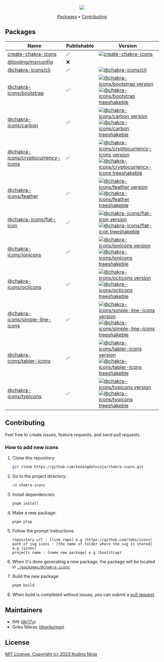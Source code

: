 <!-- markdownlint-disable MD033 MD036 MD041 -->
<p align="center">
  <img src="https://raw.githubusercontent.com/kodingdotninja/create-chakra-icons/main/.github/docs/chakra-icons.png" />
  <br />
</p>

<p align="center">
  <a href="#packages">Packages</a> •
  <a href="#contributing">Contributing</a>
</p>

## Packages

<!-- prettier-ignore-start -->
| Name | Publishable | Version |
| ---- | ----------- | ------- |
| [create-chakra-icons](https://github.com/kodingdotninja/chakra-icons/tree/main/packages/create-chakra-icons) | ✅ | [![create-chakra-icons](https://badgen.net/npm/v/create-chakra-icons?color=green)](https://www.npmjs.com/package/create-chakra-icons) |
| [@tooling/msrconfig](https://github.com/kodingdotninja/chakra-icons/tree/main/tooling/msr.conf) | ❌ | |
| [@chakra-icons/cli](https://github.com/kodingdotninja/chakra-icons/tree/main/tooling/cli) | ✅ | [![@chakra-icons/cli](https://badgen.net/npm/v/@chakra-icons/cli?color=green)](https://www.npmjs.com/package/@chakra-icons/cli) |
| [@chakra-icons/bootstrap](https://github.com/kodingdotninja/chakra-icons/tree/main/packages/@chakra-icons/bootstrap) | ✅ | [![@chakra-icons/bootstrap version](https://badgen.net/npm/v/@chakra-icons/bootstrap?color=green)](https://www.npmjs.com/package/@chakra-icons/bootstrap) [![@chakra-icons/bootstrap treeshakeble](https://badgen.net/bundlephobia/tree-shaking/@chakra-icons/bootstrap?color=blue)](https://bundlephobia.com/package/@chakra-icons/bootstrap) |
| [@chakra-icons/carbon](https://github.com/kodingdotninja/chakra-icons/tree/main/packages/@chakra-icons/carbon) | ✅ | [![@chakra-icons/carbon version](https://badgen.net/npm/v/@chakra-icons/carbon?color=green)](https://www.npmjs.com/package/@chakra-icons/carbon) [![@chakra-icons/carbon treeshakeble](https://badgen.net/bundlephobia/tree-shaking/@chakra-icons/carbon?color=blue)](https://bundlephobia.com/package/@chakra-icons/carbon) |
| [@chakra-icons/cryptocurrency-icons](https://github.com/kodingdotninja/chakra-icons/tree/main/packages/@chakra-icons/cryptocurrency-icons) | ✅ | [![@chakra-icons/cryptocurrency-icons version](https://badgen.net/npm/v/@chakra-icons/cryptocurrency-icons?color=green)](https://www.npmjs.com/package/@chakra-icons/cryptocurrency-icons) [![@chakra-icons/cryptocurrency-icons treeshakeble](https://badgen.net/bundlephobia/tree-shaking/@chakra-icons/cryptocurrency-icons?color=blue)](https://bundlephobia.com/package/@chakra-icons/cryptocurrency-icons) |
| [@chakra-icons/feather](https://github.com/kodingdotninja/chakra-icons/tree/main/packages/@chakra-icons/feather) | ✅ | [![@chakra-icons/feather version](https://badgen.net/npm/v/@chakra-icons/feather?color=green)](https://www.npmjs.com/package/@chakra-icons/feather) [![@chakra-icons/feather treeshakeble](https://badgen.net/bundlephobia/tree-shaking/@chakra-icons/feather?color=blue)](https://bundlephobia.com/package/@chakra-icons/feather) |
| [@chakra-icons/flat-icon](https://github.com/kodingdotninja/chakra-icons/tree/main/packages/@chakra-icons/flat-icon) | ✅ | [![@chakra-icons/flat-icon version](https://badgen.net/npm/v/@chakra-icons/flat-icon?color=green)](https://www.npmjs.com/package/@chakra-icons/flat-icon) [![@chakra-icons/flat-icon treeshakeble](https://badgen.net/bundlephobia/tree-shaking/@chakra-icons/flat-icon?color=blue)](https://bundlephobia.com/package/@chakra-icons/flat-icon) |
| [@chakra-icons/ionicons](https://github.com/kodingdotninja/chakra-icons/tree/main/packages/@chakra-icons/ionicons) | ✅ | [![@chakra-icons/ionicons version](https://badgen.net/npm/v/@chakra-icons/ionicons?color=green)](https://www.npmjs.com/package/@chakra-icons/ionicons) [![@chakra-icons/ionicons treeshakeble](https://badgen.net/bundlephobia/tree-shaking/@chakra-icons/ionicons?color=blue)](https://bundlephobia.com/package/@chakra-icons/ionicons) |
| [@chakra-icons/octicons](https://github.com/kodingdotninja/chakra-icons/tree/main/packages/@chakra-icons/octicons) | ✅ | [![@chakra-icons/octicons version](https://badgen.net/npm/v/@chakra-icons/octicons?color=green)](https://www.npmjs.com/package/@chakra-icons/octicons) [![@chakra-icons/octicons treeshakeble](https://badgen.net/bundlephobia/tree-shaking/@chakra-icons/octicons?color=blue)](https://bundlephobia.com/package/@chakra-icons/octicons) |
| [@chakra-icons/simple-line-icons](https://github.com/kodingdotninja/chakra-icons/tree/main/packages/@chakra-icons/simple-line-icons) | ✅ | [![@chakra-icons/simple-line-icons version](https://badgen.net/npm/v/@chakra-icons/simple-line-icons?color=green)](https://www.npmjs.com/package/@chakra-icons/simple-line-icons) [![@chakra-icons/simple-line-icons treeshakeble](https://badgen.net/bundlephobia/tree-shaking/@chakra-icons/simple-line-icons?color=blue)](https://bundlephobia.com/package/@chakra-icons/simple-line-icons) |
| [@chakra-icons/tabler-icons](https://github.com/kodingdotninja/chakra-icons/tree/main/packages/@chakra-icons/tabler-icons) | ✅ | [![@chakra-icons/tabler-icons version](https://badgen.net/npm/v/@chakra-icons/tabler-icons?color=green)](https://www.npmjs.com/package/@chakra-icons/tabler-icons) [![@chakra-icons/tabler-icons treeshakeble](https://badgen.net/bundlephobia/tree-shaking/@chakra-icons/tabler-icons?color=blue)](https://bundlephobia.com/package/@chakra-icons/tabler-icons) |
| [@chakra-icons/typicons](https://github.com/kodingdotninja/chakra-icons/tree/main/packages/@chakra-icons/typicons) | ✅ | [![@chakra-icons/typicons version](https://badgen.net/npm/v/@chakra-icons/typicons?color=green)](https://www.npmjs.com/package/@chakra-icons/typicons) [![@chakra-icons/typicons treeshakeble](https://badgen.net/bundlephobia/tree-shaking/@chakra-icons/typicons?color=blue)](https://bundlephobia.com/package/@chakra-icons/typicons) |
<!-- APPEND_CHAKRA_ICONS_HERE -->
<!-- prettier-ignore-end -->

## Contributing

Feel free to create issues, feature requests, and send pull requests.

### How to add new icons

1. Clone this repository:

   ```bash
   git clone https://github.com/kodingdotninja/chakra-icons.git
   ```

1. Go to the project directory:

   ```bash
   cd chakra-icons
   ```

1. Install dependencies:

   ```bash
   pnpm install
   ```

1. Make a new package:

   ```bash
   pnpm plop
   ```

1. Follow the prompt instructions:

   ```console
   repository url : [link repo] e.g (https://github.com/twbs/icons)
   path of svg icons : [the name of folder where the svg is stored] e.g (icons)
   projects name : [name new package] e.g (bootstrap)
   ```

1. When it's done generating a new package, the package will be located in [`./packages/@chakra-icons`](https://github.com/kodingdotninja/chakra-icons/tree/main/packages/@chakra-icons).

1. Build the new package:

   ```bash
   pnpm build
   ```

1. When build is completed without issues, you can submit a [pull request](https://github.com/kodingdotninja/chakra-icons/compare).

## Maintainers

- RiN ([@r17x](https://github.com/r17x))
- Griko Nibras ([@grikomsn](https://github.com/grikomsn))

## License

[MIT License, Copyright (c) 2023 Koding Ninja](./LICENSE)
